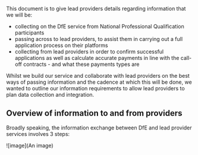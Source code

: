 This document is to give lead providers details regarding information that we will be:

  - collecting on the DfE service from National Professional Qualification participants
  - passing across to lead providers, to assist them in carrying out a full application process on their platforms
  - collecting from lead providers in order to confirm successful applications as well as calculate accurate payments in line with the call-off contracts - and what these payments types are

Whilst we build our service and collaborate with lead providers on the best ways of passing information and the cadence at which this will be done, we wanted to outline our information requirements to allow lead providers to plan data collection and integration.

## Overview of information to and from providers

Broadly speaking, the information exchange between DfE and lead provider services involves 3 steps:

![image](An image)

